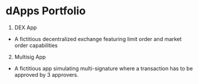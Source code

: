 # dApps Portfolio

1. DEX App
- A fictitious decentralized exchange featuring limit order and market order capabilities
2. Multisig App
- A fictitious app simulating multi-signature where  a transaction has to be approved by 3 approvers. 
